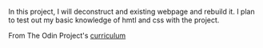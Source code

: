 In this project, I will deconstruct and existing webpage and rebuild it. I plan to test out my basic knowledge of hmtl and css with the project.

From The Odin Project's [curriculum](http://www.theodinproject.com/courses/web-development-101/lessons/html-css)
